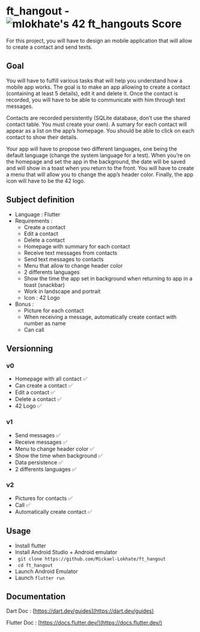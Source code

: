 # ft_hangout - ![mlokhate's 42 ft_hangouts Score](https://badge42.vercel.app/api/v2/cl1mdvtu6009009mod72g373r/project/2548155)

For this project, you will have to design an mobile application that will allow to create a
contact and send texts.

## Goal
You will have to fulfill various tasks that will help you understand how a mobile app
works. The goal is to make an app allowing to create a contact (containing at least 5
details), edit it and delete it. Once the contact is recorded, you will have to be able to
communicate with him through text messages.

Contacts are recorded persistently (SQLite database, don’t use the shared contact
table. You must create your own). A sumary for each contact will appear as a list on the
app’s homepage. You should be able to click on each contact to show their details.

Your app will have to propose two different languages, one being the default language
(change the system language for a test). When you’re on the homepage and set the app
in the background, the date will be saved and will show in a toast when you return to
the front. You will have to create a menu that will allow you to change the app’s header
color. Finally, the app icon will have to be the 42 logo.

## Subject definition

- Language : Flutter
- Requirements :
    - Create a contact
    - Edit a contact
    - Delete a contact
    - Homepage with summary for each contact
    - Receive text messages from contacts
    - Send text messages to contacts
    - Menu that allow to change header color
    - 2 differents languages
    - Show the time the app set in background when returning to app in a toast (snackbar)
    - Work in landscape and portrait
    - Icon : 42 Logo
- Bonus :
    - Picture for each contact
    - When receiving a message, automatically create contact with number as name
    - Can call
    
## Versionning

### v0

- Homepage with all contact ✅
- Can create a contact ✅
- Edit a contact ✅
- Delete a contact ✅
- 42 Logo ✅

### v1

- Send messages ✅
- Receive messages ✅
- Menu to change header color ✅
- Show the time when background ✅
- Data persistence ✅
- 2 differents languages ✅

### v2

- Pictures for contacts ✅
- Call ✅
- Automatically create contact ✅

## Usage
- Install flutter
- Install Android Studio + Android emulator
- ``` git clone https://github.com/Mickael-Lokhate/ft_hangout```
- ``` cd ft_hangout```
- Launch Android Emulator
- Launch ``` flutter run ```

## Documentation

Dart Doc : [https://dart.dev/guides](https://dart.dev/guides)

Flutter Doc : [https://docs.flutter.dev/](https://docs.flutter.dev/)
